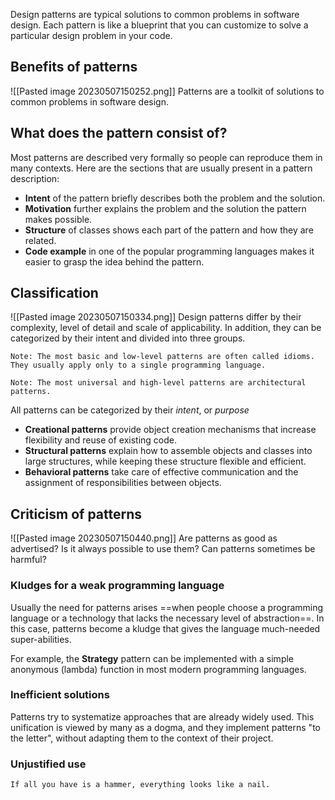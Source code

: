 Design patterns are typical solutions to common problems in software design. Each pattern is like a blueprint that you can customize to solve a particular design problem in your code.

## Benefits of patterns
![[Pasted image 20230507150252.png]]
Patterns are a toolkit of solutions to common problems in software design.

## What does the pattern consist of?

Most patterns are described very formally so people can reproduce them in many contexts. Here are the sections that are usually present in a pattern description:

-   **Intent** of the pattern briefly describes both the problem and the solution.
-   **Motivation** further explains the problem and the solution the pattern makes possible.
-   **Structure** of classes shows each part of the pattern and how they are related.
-   **Code example** in one of the popular programming languages makes it easier to grasp the idea behind the pattern.

## Classification
![[Pasted image 20230507150334.png]]
Design patterns differ by their complexity, level of detail and scale of applicability. In addition, they can be categorized by their intent and divided into three groups.

`Note: The most basic and low-level patterns are often called idioms. They usually apply only to a single programming language.`

`Note: The most universal and high-level patterns are architectural patterns.`

All patterns can be categorized by their _intent_, or _purpose_

- **Creational patterns** provide object creation mechanisms that increase flexibility and reuse of existing code.
- **Structural patterns** explain how to assemble objects and classes into large structures, while keeping these structure flexible and efficient.
- **Behavioral patterns** take care of effective communication and the assignment of responsibilities between objects.

## Criticism of patterns
![[Pasted image 20230507150440.png]]
Are patterns as good as advertised? Is it always possible to use them? Can patterns sometimes be harmful?

### Kludges for a weak programming language 

Usually the need for patterns arises ==when people choose a programming language or a technology that lacks the necessary level of abstraction==. In this case, patterns become a kludge that gives the language much-needed super-abilities.

For example, the **Strategy** pattern can be implemented with a simple anonymous (lambda) function in most modern programming languages.

### Inefficient solutions

Patterns try to systematize approaches that are already widely used. This unification is viewed by many as a dogma, and they implement patterns "to the letter", without adapting them to the context of their project.

### Unjustified use

`If all you have is a hammer, everything looks like a nail.`
